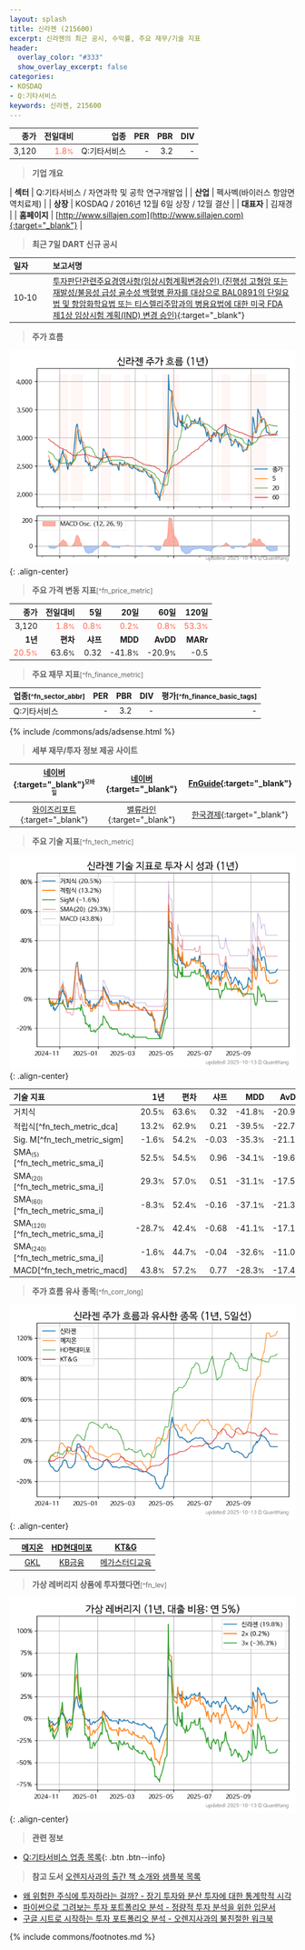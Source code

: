 ```yaml
---
layout: splash
title: 신라젠 (215600)
excerpt: 신라젠의 최근 공시, 수익률, 주요 재무/기술 지표
header:
  overlay_color: "#333"
  show_overlay_excerpt: false
categories:
- KOSDAQ
- Q:기타서비스
keywords: 신라젠, 215600
---
```


| **종가** | **전일대비** | **업종** | **PER** | **PBR** | **DIV** |
| -------: | -----------: | -------: | ------: | ------: | ------: |
| 3,120 | <span style="color: tomato">1.8<small>%</small></span> | Q:기타서비스 | - | 3.2 | - |

<!-- more -->


> **기업 개요**<a id="company"></a>

| <span style="white-space:nowrap;">**섹터**</span> | Q:기타서비스 / 자연과학 및 공학 연구개발업 |
| <span style="white-space:nowrap;">**산업**</span> | 펙사벡(바이러스 항암면역치료제) |
| <span style="white-space:nowrap;">**상장**</span> | KOSDAQ / 2016년 12월 6일 상장 / 12월 결산 |
| <span style="white-space:nowrap;">**대표자**</span> | 김재경 |
| <span style="white-space:nowrap;">**홈페이지**</span> | [http://www.sillajen.com](http://www.sillajen.com){:target="_blank"} |


> **최근 7일 DART 신규 공시**<a id="dart"></a>

| **일자** |      | **보고서명** |
| :------- | :--- | :----------- |
| 10&#x2011;10 | | [투자판단관련주요경영사항(임상시험계획변경승인)              (진행성 고형암 또는 재발성/불응성 급성 골수성 백혈병 환자를 대상으로 BAL0891의 단일요법 및 항암화학요법 또는 티스렐리주맙과의 병용요법에 대한 미국 FDA 제1상 임상시험 계획(IND) 변경 승인)](https://dart.fss.or.kr/dsaf001/main.do?rcpNo=20251010900221){:target="_blank"} |


> **주가 흐름**<a id="price"></a>

![215600](/stock/images/215600.png){: .align-center}


> **주요 가격 변동 지표**<small>[^fn_price_metric]</small>

| **종가** | **전일대비** | **5일** | **20일** | **60일** | **120일** |
| -------: | -----------: | ------: | -------: | -------: | --------: |
| 3,120 | <span style="color: tomato">1.8<small>%</small></span> | <span style="color: tomato">0.8<small>%</small></span> | <span style="color: tomato">0.2<small>%</small></span> | <span style="color: tomato">0.8<small>%</small></span> | <span style="color: tomato">53.3<small>%</small></span> |
| **1년** | **편차** | **샤프** | **MDD** | **AvDD** | **MARr** |
| <span style="color: tomato">20.5<small>%</small></span> | 63.6<small>%</small> | 0.32 | -41.8<small>%</small> | -20.9<small>%</small> | -0.5 |


> **주요 재무 지표**<small>[^fn_finance_metric]</small>

| **업종**<small>[^fn_sector_abbr]</small> | **PER** | **PBR** | **DIV** | **평가**<small>[^fn_finance_basic_tags]</small> |
| :--------------------------------------- | ------: | ------: | ------: | ----------------------------------------------: |
| Q:기타서비스 | - | 3.2 | - | - |



{% include /commons/ads/adsense.html %}

> **세부 재무/투자 정보 제공 사이트**

| [네이버](https://m.stock.naver.com/domestic/stock/215600/finance/summary){:target="_blank"}<sup><small>모바일</small></sup> | [네이버](https://finance.naver.com/item/coinfo.naver?code=215600){:target="_blank"} | [FnGuide](https://comp.fnguide.com/SVO2/ASP/SVD_Invest.asp?gicode=A215600&MenuYn=Y){:target="_blank"} |
| :---: | :---: | :---: |
| [와이즈리포트](https://comp.wisereport.co.kr/company/c1040001.aspx?cmp_cd=215600){:target="_blank"} | [밸류라인](https://www.valueline.co.kr/finance/summary/215600){:target="_blank"} | [한국경제](https://markets.hankyung.com/stock/215600/financial-summary){:target="_blank"} |


> **주요 기술 지표**<small>[^fn_tech_metric]</small>


![215600](/stock/images/215600_tech.png){: .align-center}

| **기술 지표** | **1년** | **편차** | **샤프** | **MDD** | **AvDD** |
| :------------ | ------: | -----------: | -------: | ------: | -------: |
| 거치식 | 20.5<small>%</small> | 63.6<small>%</small> | 0.32 | -41.8<small>%</small> | -20.9<small>%</small> |
| 적립식[^fn_tech_metric_dca] | 13.2<small>%</small> | 62.9<small>%</small> | 0.21 | -39.5<small>%</small> | -22.7<small>%</small> |
| Sig. M[^fn_tech_metric_sigm] | -1.6<small>%</small> | 54.2<small>%</small> | -0.03 | -35.3<small>%</small> | -21.1<small>%</small> |
| SMA<small><sub>(5)</sub></small>[^fn_tech_metric_sma_i] | 52.5<small>%</small> | 54.5<small>%</small> | 0.96 | -34.1<small>%</small> | -19.6<small>%</small> |
| SMA<small><sub>(20)</sub></small>[^fn_tech_metric_sma_i] | 29.3<small>%</small> | 57.0<small>%</small> | 0.51 | -31.1<small>%</small> | -17.5<small>%</small> |
| SMA<small><sub>(60)</sub></small>[^fn_tech_metric_sma_i] | -8.3<small>%</small> | 52.4<small>%</small> | -0.16 | -37.1<small>%</small> | -21.3<small>%</small> |
| SMA<small><sub>(120)</sub></small>[^fn_tech_metric_sma_i] | -28.7<small>%</small> | 42.4<small>%</small> | -0.68 | -41.1<small>%</small> | -17.1<small>%</small> |
| SMA<small><sub>(240)</sub></small>[^fn_tech_metric_sma_i] | -1.6<small>%</small> | 44.7<small>%</small> | -0.04 | -32.6<small>%</small> | -11.0<small>%</small> |
| MACD[^fn_tech_metric_macd] | 43.8<small>%</small> | 57.2<small>%</small> | 0.77 | -28.3<small>%</small> | -17.4<small>%</small> |


> **주가 흐름 유사 종목**<a id="corr"></a><small>[^fn_corr_long]</small>

![215600](/stock/images/215600_corr.png){: .align-center}

|       | [메지온](/140410/) | [HD현대미포](/010620/) | [KT&G](/033780/) |
| :---: | :------------------------------------: | :------------------------------------: | :------------------------------------: |
|       | [GKL](/114090/) | [KB금융](/105560/) | [메가스터디교육](/215200/) |


> **가상 레버리지 상품에 투자했다면**<a id="2x"></a><small>[^fn_lev]</small>

![215600](/stock/images/215600_2x.png){: .align-center}


> **관련 정보**

- [Q:기타서비스 업종 목록](/stats/sector/kosdaq_업종_기타서비스_종목/){: .btn .btn--info}

> **참고 도서** [오렌지사과의 출간 책 소개와 샘플북 목록](https://kongdori.tistory.com/691)

- [왜 위험한 주식에 투자하라는 걸까? - 장기 투자와 분산 투자에 대한 통계학적 시각](https://kongdori.tistory.com/421)
- [파이썬으로 그려보는 투자 포트폴리오 분석  - 정량적 투자 분석을 위한 입문서](https://kongdori.tistory.com/643)
- [구글 시트로 시작하는 투자 포트폴리오 분석 - 오렌지사과의 불친절한 워크북](https://kongdori.tistory.com/449)


{% include commons/footnotes.md %}